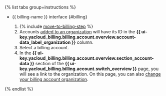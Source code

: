 {% list tabs group=instructions %}

- {{ billing-name }} interface {#billing}

   1. {% include [move-to-billing-step](../../billing/_includes/move-to-billing-step.md) %}
   1. Accounts [added to an organization](../../billing/concepts/organization.md) will have its ID in the **{{ ui-key.yacloud_billing.billing.account.overview.account-data_label_organization }}** column.
   1. Select a billing account.
   1. In the **{{ ui-key.yacloud_billing.billing.account.overview.section_account-data }}** section of the **{{ ui-key.yacloud_billing.billing.account.switch_overview }}** page, you will see a link to the organization. On this page, you can also [change your billing account organization](../../billing/operations/change-organization.md).

{% endlist %}
